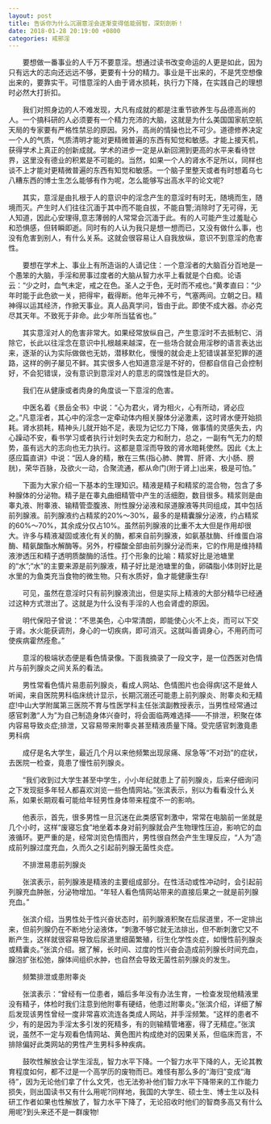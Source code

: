 ```yaml
---
layout: post
title: 告诉你为什么沉溺意淫会逐渐变得低能弱智，深刻剖析！
date: 2018-01-28 20:19:00 +0800
categories: 戒邪淫
---
```


　　要想做一番事业的人千万不要意淫。想通过读书改变命运的人更是如此，因为只有远大的志向还远远不够，更要有十分的精力。事业是干出来的，不是凭空想像出来的，要靠实干。可惜意淫的人由于肾水损耗，执行力下降，在实践自己的理想时必然大打折扣。
　　我们对照身边的人不难发现，大凡有成就的都是注重节欲养生与品德高尚的人。一个搞科研的人必须要有一个精力充沛的大脑，这就是为什么美国国家航空航天局的专家要有严格性禁忌的原因。另外，高尚的情操也比不可少。道德修养决定一个人的气质，气质清明才能对更精微普遍的东西有知觉和敏感。才能上接天机，获得学术上真正的创新成就。学术的进步一定是从新回溯到更高的水平来看待世界，这里没有德业的积累是不可能的。当然，如果一个人的肾水不足所以，同样也谈不上才能对更精微普遍的东西有知觉和敏感。一个脑子里整天或者有时想着乌七八糟东西的博士生怎么能够有作为呢，怎么能够写出高水平的论文呢?
　　其实，意淫是由扎根于人的意识中的淫念产生的意淫时有时无，随境而生，随境而灭。产生时人们往往沉湎于其中而不能自拔，不能自警;消除时了无可得，无人知道，因此心安理得,意志薄弱的人常常会沉湎于此。有的人可能产生过羞耻心和恐惧感，但转瞬即逝。同时有的人认为我只是想一想而已，又没有做什么事，也没有危害到别人，有什么关系。这就会很容易让人自我放纵，意识不到意淫的危害性。
　　要想在学术上、事业上有所造诣的人请记住：一个意淫者的大脑百分百地是一个愚笨的大脑，手淫和房事过度者的大脑从智力水平上看就是个白痴。论语云：“少之时，血气未定，戒之在色。圣人之于色，无时而不戒也。”黄孝直曰：“少年时能于此色欲一关，把得牢，截得断。他年元神不亏，气塞两间。立朝之日。精神得以运其经济，作掀天事业。真人品真学问，皆由于此。即使不成大器。亦必克尽其天年。不致死于非命。此少年所当猛省也。”
　　其实意淫对人的危害非常大。如果经常放纵自己，产生意淫时不去抵制它、消除它，长此以往淫念在意识中扎根越来越深，在一些场合就会用淫秽的语言表达出来，逐渐的认为实际做做也无妨，潜移默化，慢慢的就会走上犯错误甚至犯罪的道路，这样的例子屡见不鲜。其实很多人也知道意淫是不好的，但都自信自己会控制好，不会犯错误，没有意识到意淫对人的意志的腐蚀性是巨大的。
　　我们在从健康或者肉身的角度谈一下意淫的危害。
　　中医名着《景岳全书》中说：“心为君火，肾为相火，心有所动，肾必应之。”凡意淫者，其心中的淫念一定牵动体内相关腺体分泌激素，这时肾水便开始损耗。肾水损耗，精神头儿就开始不足，表现为记忆力下降，做事情的灵感失去，内心躁动不安，看书学习或者执行计划时失去定力和耐力，总之，一副有气无力的颓势，虽有远大的志向也无力执行。这都是意淫而导致的肾水暗耗使然。因此《太上感应篇直讲》中说：“因人身的精，散在三焦(指心肺、脾胃、肝肾、大小肠、膀胱)，荣华百脉，及欲火一动，合聚流通，都从命门(附于肾上)出来，极是可怕。”
　　下面为大家介绍一下基本的生理知识。精液是精子和精浆的混合物，包含了多种腺体的分泌物。精子是在睾丸曲细精管中产生的活细胞，数目很多。精浆则是由睾丸液、附睾液、输精管壶腹液、附性腺分泌液和尿道腺液等共同组成，其中包括前列腺液。前列腺液约占精浆的20%～30%，最多的是精囊腺分泌液，约占精浆的60%～70%，其余成分仅占10%。虽然前列腺液的比重不太大但是作用却很大。许多与精液凝固或液化有关的酶，都来自前列腺液，如氨基肽酶、纤维蛋白溶酶、精氨酸酯水解酶等。另外，柠檬酸全部由前列腺分泌而来，它的作用是维持精液渗透压和精子透明质酸酶的活性。打个形象的比喻：精浆好比是池塘里的“水”;“水”的主要来源是前列腺液，精子好比是池塘里的鱼，卵磷脂小体则好比是水里的为鱼类充当食物的微生物。只有水质好，鱼才能健康生存!
　　可见，虽然在意淫时只有前列腺液流出，但是实际上精液的大部分精华已经通过这种方式泄出了。这就是为什么没有手淫的人也会肾虚的原因。
　　明代保阳子曾说：“不思美色，心中常清朗，即能使心火不上炎，而可以下交于肾。水火能获调剂，身心的一切疾病，即可消灭。这就叫善调身心，不用药而可使疾病霍然痊愈。”
　　意淫的极端状态便是看色情录像。下面我摘录了一段文字，是一位西医对色情片与前列腺炎之间关系的看法。
　　男性常看色情片易患前列腺炎，看成人网站、色情图片也会得病!这不是耸人听闻，来自医院男科临床统计显示，长期沉溺还可能患上前列腺炎、附睾炎和无精症!中山大学附属第三医院不育与性医学科主任张滨副教授表示，当男性经常通过感官刺激“人为”为自己制造身体兴奋时，将会面临两难选择——不排泄，积聚在体内容易导致炎症;排泄，又容易带来附睾炎甚至精液质量下降。受完感官刺激竟患男科病
　　成仔是名大学生，最近几个月以来他频繁出现尿痛、尿急等“不对劲”的症状，去医院一检查，竟患了慢性前列腺炎。
　　“我们收到过大学生甚至中学生，小小年纪就患上了前列腺炎，后来仔细询问之下发现挺多年轻人都喜欢浏览一些色情网站。”张滨表示，别以为看看没什么关系，如果长期观看可能给年轻男性身体带来程度不一的影响。
　　他表示，首先，很多男性一旦沉迷在此类感官刺激中，常常在电脑前一坐就是几个小时，这样“废寝忘食”地坐着本身对前列腺就会产生物理性压迫，影响它的血液循环。更严重的是，经常浏览色情图片，男性很自然会产生生理反应，“人为”造成前列腺过度充血，久而久之引起前列腺无菌性炎症。
　　不排泄易患前列腺炎
　　张滨表示，前列腺液是精液的主要组成部分。在性活动或性冲动时，会引起前列腺充血肿胀，分泌物增加。“年轻人看色情网站带来的直接后果之一就是前列腺充血。”
　　张滨介绍，当男性处于性兴奋状态时，前列腺液积聚在后尿道里，不一定排出来，但前列腺仍在不断地分泌液体，“刺激不够它就无法排出，但不断刺激它又不断产生，这样就很容易导致后尿道里细菌繁殖，衍生化学性炎症，如慢性前列腺炎或精囊炎。”张滨介绍。据了解，长时间、过度的性兴奋会造成前列腺长时间充血，腺泡扩张松弛，腺体间组织水肿，也自然会导致无菌性前列腺炎的发生。
　　频繁排泄或患附睾炎
　　张滨表示：“曾经有一位患者，婚后多年没有办法生育，一检查发现他精液里没有精子，体检时我们注意到他附睾有硬结，他患过附睾炎。”张滨介绍，详细了解后发现该男性曾经一度非常喜欢流连各类成人网站，并手淫频繁。“这样的患者不少，有的是因为手淫太多引发的死精多，有的则输精管堵塞，得了无精症。”张滨说，虽然不一定与观看色情网站、黄色图片构成绝对的因果关系，但临床而言，不排除偏好此类网站的男性产生男科多种疾病。
　　鼓吹性解放会让学生淫乱，智力水平下降。一个智力水平下降的人，无论其教育程度如何，都不过是一个高学历的废物而已。难怪有那么多的“海归”变成“海待”，因为无论他们拿了什么文凭，也无法弥补他们智力水平下降带来的工作能力损失，则出国读书又有什么用呢?同样地，我国的大学生、硕士生、博士生以及科研工作者如果也性解放了，智力水平下降了，无论招收时他们的智商多高又有什么用呢?到头来还不是一群废物!